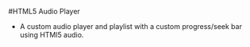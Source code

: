 #HTML5 Audio Player


- A custom audio player and playlist with a custom progress/seek bar using HTMl5 audio.